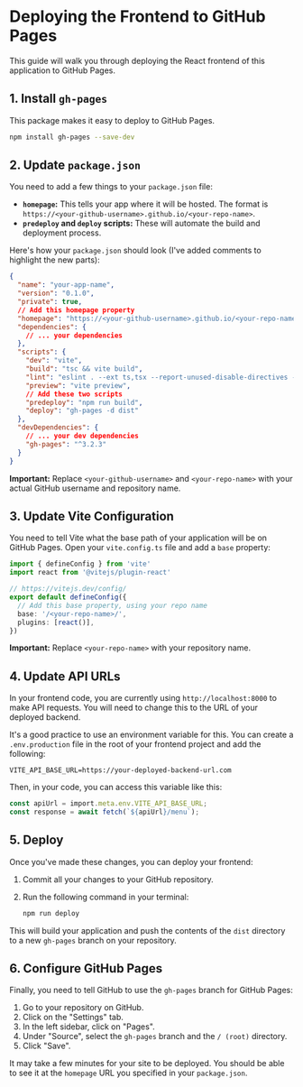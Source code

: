 # Deploying the Frontend to GitHub Pages

This guide will walk you through deploying the React frontend of this application to GitHub Pages.

## 1. Install `gh-pages`

This package makes it easy to deploy to GitHub Pages.

```bash
npm install gh-pages --save-dev
```

## 2. Update `package.json`

You need to add a few things to your `package.json` file:

*   **`homepage`:**  This tells your app where it will be hosted. The format is `https://<your-github-username>.github.io/<your-repo-name>`.
*   **`predeploy` and `deploy` scripts:** These will automate the build and deployment process.

Here's how your `package.json` should look (I've added comments to highlight the new parts):

```json
{
  "name": "your-app-name",
  "version": "0.1.0",
  "private": true,
  // Add this homepage property
  "homepage": "https://<your-github-username>.github.io/<your-repo-name>",
  "dependencies": {
    // ... your dependencies
  },
  "scripts": {
    "dev": "vite",
    "build": "tsc && vite build",
    "lint": "eslint . --ext ts,tsx --report-unused-disable-directives --max-warnings 0",
    "preview": "vite preview",
    // Add these two scripts
    "predeploy": "npm run build",
    "deploy": "gh-pages -d dist"
  },
  "devDependencies": {
    // ... your dev dependencies
    "gh-pages": "^3.2.3"
  }
}
```

**Important:** Replace `<your-github-username>` and `<your-repo-name>` with your actual GitHub username and repository name.

## 3. Update Vite Configuration

You need to tell Vite what the base path of your application will be on GitHub Pages. Open your `vite.config.ts` file and add a `base` property:

```typescript
import { defineConfig } from 'vite'
import react from '@vitejs/plugin-react'

// https://vitejs.dev/config/
export default defineConfig({
  // Add this base property, using your repo name
  base: '/<your-repo-name>/',
  plugins: [react()],
})
```

**Important:** Replace `<your-repo-name>` with your repository name.

## 4. Update API URLs

In your frontend code, you are currently using `http://localhost:8000` to make API requests. You will need to change this to the URL of your deployed backend.

It's a good practice to use an environment variable for this. You can create a `.env.production` file in the root of your frontend project and add the following:

```
VITE_API_BASE_URL=https://your-deployed-backend-url.com
```

Then, in your code, you can access this variable like this:

```typescript
const apiUrl = import.meta.env.VITE_API_BASE_URL;
const response = await fetch(`${apiUrl}/menu`);
```

## 5. Deploy

Once you've made these changes, you can deploy your frontend:

1.  Commit all your changes to your GitHub repository.
2.  Run the following command in your terminal:

    ```bash
    npm run deploy
    ```

This will build your application and push the contents of the `dist` directory to a new `gh-pages` branch on your repository.

## 6. Configure GitHub Pages

Finally, you need to tell GitHub to use the `gh-pages` branch for GitHub Pages:

1.  Go to your repository on GitHub.
2.  Click on the "Settings" tab.
3.  In the left sidebar, click on "Pages".
4.  Under "Source", select the `gh-pages` branch and the `/ (root)` directory.
5.  Click "Save".

It may take a few minutes for your site to be deployed. You should be able to see it at the `homepage` URL you specified in your `package.json`.
